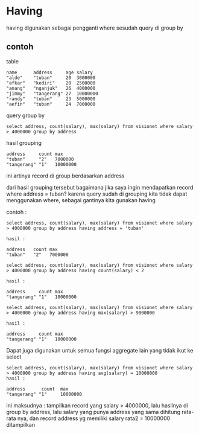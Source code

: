 # Having
having digunakan sebagai pengganti where sesudah query di group by

## contoh

table
```
name      address     age salary
"alde"    "tuban"     20  3000000
"afkar"   "kediri"    20  2500000
"anang"   "nganjuk"   26  4000000
"jimmy"   "tangerang" 27  10000000
"randy"   "tuban"     23  5000000
"aefin"   "tuban"     24  7000000
```

query group by
```
select address, count(salary), max(salary) from visionet where salary > 4000000 group by address
```

hasil grouping
```
address     count max
"tuban"     "2"   7000000
"tangerang" "1"   10000000
```
ini artinya record di group berdasarkan address

dari hasil grouping tersebut bagaimana jika saya ingin mendapatkan record where address = tuban? karena query sudah di grouping kita tidak dapat menggunakan where, 
sebagai gantinya kita gunakan having

contoh :

```
select address, count(salary), max(salary) from visionet where salary > 4000000 group by address having address = 'tuban'

hasil : 

address   count max
"tuban"   "2"   7000000
```

```
select address, count(salary), max(salary) from visionet where salary > 4000000 group by address having count(salary) < 2

hasil : 

address     count max
"tangerang" "1"   10000000
```

```
select address, count(salary), max(salary) from visionet where salary > 4000000 group by address having max(salary) > 9000000

hasil : 

address     count max
"tangerang" "1"   10000000
```

Dapat juga digunakan untuk semua fungsi aggregate lain yang tidak ikut ke select 
```
select address, count(salary), max(salary) from visionet where salary > 4000000 group by address having avg(salary) = 10000000
hasil : 

address      count  max
"tangerang" "1"     10000000
```
ini maksudnya : tampilkan record yang salary > 4000000, lalu hasilnya di group by address, lalu salary yang punya address yang sama dihitung rata-rata nya, dan record address yg memiliki salary rata2 = 10000000 ditampilkan



